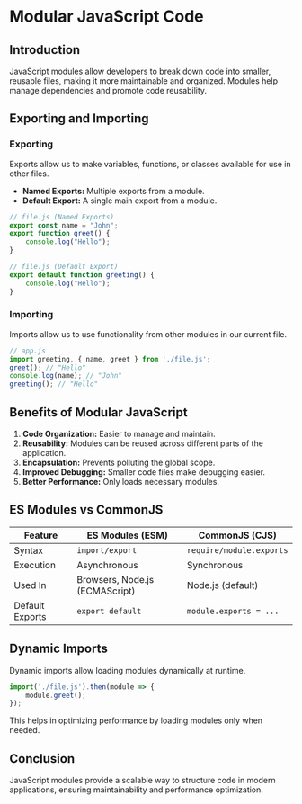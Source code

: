 # Modular JavaScript Code

## Introduction
JavaScript modules allow developers to break down code into smaller, reusable files, making it more maintainable and organized. Modules help manage dependencies and promote code reusability.

## Exporting and Importing
### **Exporting**
Exports allow us to make variables, functions, or classes available for use in other files.
- **Named Exports:** Multiple exports from a module.
- **Default Export:** A single main export from a module.

```javascript
// file.js (Named Exports)
export const name = "John";
export function greet() {
    console.log("Hello");
}

// file.js (Default Export)
export default function greeting() {
    console.log("Hello");
}
```

### **Importing**
Imports allow us to use functionality from other modules in our current file.
```javascript
// app.js
import greeting, { name, greet } from './file.js';
greet(); // "Hello"
console.log(name); // "John"
greeting(); // "Hello"
```

## Benefits of Modular JavaScript
1. **Code Organization:** Easier to manage and maintain.
2. **Reusability:** Modules can be reused across different parts of the application.
3. **Encapsulation:** Prevents polluting the global scope.
4. **Improved Debugging:** Smaller code files make debugging easier.
5. **Better Performance:** Only loads necessary modules.

## ES Modules vs CommonJS
| Feature          | ES Modules (ESM)           | CommonJS (CJS)  |
|----------------|-------------------------|----------------|
| Syntax        | `import/export`         | `require/module.exports` |
| Execution     | Asynchronous             | Synchronous    |
| Used In       | Browsers, Node.js (ECMAScript) | Node.js (default) |
| Default Exports | `export default`        | `module.exports = ...` |

## Dynamic Imports
Dynamic imports allow loading modules dynamically at runtime.
```javascript
import('./file.js').then(module => {
    module.greet();
});
```
This helps in optimizing performance by loading modules only when needed.

## Conclusion
JavaScript modules provide a scalable way to structure code in modern applications, ensuring maintainability and performance optimization.

